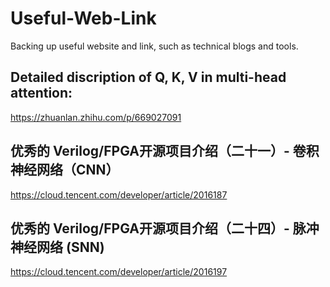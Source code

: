 # Useful-Web-Link
Backing up useful website and link, such as technical blogs and tools.
## Detailed discription of Q, K, V in multi-head attention:  
https://zhuanlan.zhihu.com/p/669027091
## 优秀的 Verilog/FPGA开源项目介绍（二十一）- 卷积神经网络（CNN）  
https://cloud.tencent.com/developer/article/2016187
## 优秀的 Verilog/FPGA开源项目介绍（二十四）- 脉冲神经网络 (SNN)  
https://cloud.tencent.com/developer/article/2016197
